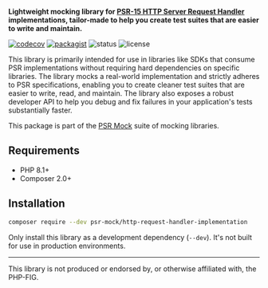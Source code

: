**Lightweight mocking library for [PSR-15 HTTP Server Request Handler](https://www.php-fig.org/psr/psr-15/) implementations, tailor-made to help you create test suites that are easier to write and maintain.**

[![codecov](https://img.shields.io/codecov/c/github/psr-mock/http-request-handler-implementation)](https://codecov.io/gh/psr-mock/http-request-handler-implementation) [![packagist](https://img.shields.io/packagist/dt/psr-mock/http-request-handler-implementation)](https://packagist.org/packages/psr-mock/http-request-handler-implementation) ![status](https://img.shields.io/github/checks-status/psr-mock/http-request-handler-implementation/1.x) ![license](https://img.shields.io/github/license/psr-mock/http-request-handler-implementation)

This library is primarily intended for use in libraries like SDKs that consume PSR implementations without requiring hard dependencies on specific libraries. The library mocks a real-world implementation and strictly adheres to PSR specifications, enabling you to create cleaner test suites that are easier to write, read, and maintain. The library also exposes a robust developer API to help you debug and fix failures in your application's tests substantially faster.

This package is part of the [PSR Mock](https://github.com/psr-mock) suite of mocking libraries.

## Requirements

-   PHP 8.1+
-   Composer 2.0+

## Installation

```bash
composer require --dev psr-mock/http-request-handler-implementation
```

Only install this library as a development dependency (`--dev`).
It's not built for use in production environments.

---

This library is not produced or endorsed by, or otherwise affiliated with, the PHP-FIG.
